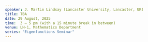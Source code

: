 ```yaml
---
speaker: J. Martin Lindsay (Lancaster University, Lancaster, UK)
title: TBA
date: 29 August, 2025
time:  3 – 5 pm (with a 15 minute break in between)
venue: LH-1, Mathematics Department
series: "Eigenfunctions Seminar"
---
```

